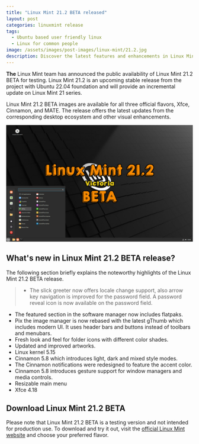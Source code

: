 ```yaml
---
title: "Linux Mint 21.2 BETA released"
layout: post
categories: linuxmint release
tags:
  - Ubuntu based user friendly linux
  - Linux for common people
image: /assets/images/post-images/linux-mint/21.2.jpg
description: Discover the latest features and enhancements in Linux Mint 21.2 BETA, including revamped notifications, gesture support, and a fresh look. Get ready to test the upcoming stable release!
---
```


**The** Linux Mint team has announced the public availability of Linux Mint 21.2 BETA for testing. Linux Mint 21.2 is an upcoming stable release from the project with Ubuntu 22.04 foundation and will provide an incremental update on Linux Mint 21 series.

Linux Mint 21.2 BETA images are available for all three official flavors, Xfce, Cinnamon, and MATE. The release offers the latest updates from the corresponding desktop ecosystem and other visual enhancements.

![Linux Mint 21.2 BETA featured image](/assets/images/post-images/linux-mint/21.2.jpg)

## What's new in Linux Mint 21.2 BETA release?

The following section briefly explains the noteworthy highlights of the Linux Mint 21.2 BETA release.

> - The slick greeter now offers locale change support, also arrow key navigation is improved for the password field. A password reveal icon is now available on the password field.
- The featured section in the software manager now includes flatpaks.
- Pix the image manager is now rebased with the latest gThumb which includes modern UI. It uses header bars and buttons instead of toolbars and menubars.
- Fresh look and feel for folder icons with different color shades.
- Updated and improved artworks.
- Linux kernel 5.15
- Cinnamon 5.8 which introduces light, dark and mixed style modes.
- The Cinnamon notifications were redesigned to feature the accent color.
- Cinnamon 5.8 introduces gesture support for window managers and media controls.
- Resizable main menu
- Xfce 4.18


## Download Linux Mint 21.2 BETA
Please note that Linux Mint 21.2 BETA is a testing version and not intended for production use. To download and try it out, visit the [official Linux Mint website](https://www.linuxmint.com/) and choose your preferred flavor.